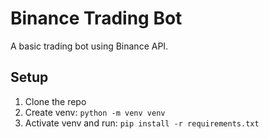 # Binance Trading Bot

A basic trading bot using Binance API.

## Setup
1. Clone the repo
2. Create venv: `python -m venv venv`
3. Activate venv and run: `pip install -r requirements.txt`
